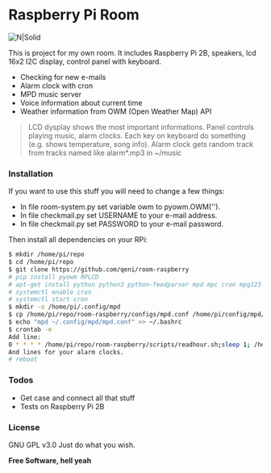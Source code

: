 # Raspberry Pi Room

![N|Solid](https://raw.github.com/qeni/room-raspberry/master/img/powered_by.png)

This is project for my own room. It includes Raspberry Pi 2B, speakers, lcd 16x2 I2C display, control panel with keyboard.

  - Checking for new e-mails
  - Alarm clock with cron
  - MPD music server
  - Voice information about current time
  - Weather information from OWM (Open Weather Map) API

> LCD dysplay shows the most important informations. Panel controls playing
> music, alarm clocks. Each key on keyboard do something (e.g. shows
> temperature, song info). Alarm clock gets random track from tracks named like alarm*.mp3 in ~/music


### Installation

If you want to use this stuff you will need to change a few things:  
  - In file room-system.py set variable owm to pyowm.OWM('<your key>').  
  - In file checkmail.py set USERNAME to your e-mail address.  
  - In file checkmail.py set PASSWORD to your e-mail password.  

Then install all dependencies on your RPi:

```sh
$ mkdir /home/pi/repo
$ cd /home/pi/repo
$ git clone https://github.com/qeni/room-raspberry
# pip install pyowm RPLCD
# apt-get install python python3 python-feedparser mpd mpc cron mpg123
# systemctl enable cron
# systemctl start cron
$ mkdir -o /home/pi/.config/mpd
$ cp /home/pi/repo/room-raspberry/configs/mpd.conf /home/pi/config/mpd/mpd.conf
$ echo "mpd ~/.config/mpd/mpd.conf" >> ~/.bashrc
$ crontab -e
Add line:
0 * * * * /home/pi/repo/room-raspberry/scripts/readhour.sh;sleep 1; /home/pi/repo/room-raspberry/scripts/checkmail.py
And lines for your alarm clocks.
# reboot
```

### Todos

 - Get case and connect all that stuff
 - Tests on Raspberry Pi 2B

### License
GNU GPL v3.0
Just do what you wish.

**Free Software, hell yeah**
